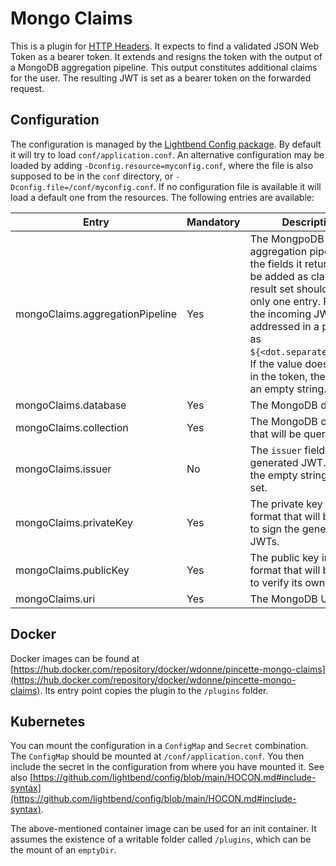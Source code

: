 # Mongo Claims

This is a plugin for [HTTP Headers](https://github.com/wdonne/pincette-http-headers). It expects to find a validated JSON Web Token as a bearer token. It extends and resigns the token with the output of a MongoDB aggregation pipeline. This output constitutes additional claims for the user. The resulting JWT is set as a bearer token on the forwarded request. 

## Configuration

The configuration is managed by the [Lightbend Config package](https://github.com/lightbend/config). By default it will try to load `conf/application.conf`. An alternative configuration may be loaded by adding `-Dconfig.resource=myconfig.conf`, where the file is also supposed to be in the `conf` directory, or `-Dconfig.file=/conf/myconfig.conf`. If no configuration file is available it will load a default one from the resources. The following entries are available:

|Entry|Mandatory|Description|
|---|---|---|
|mongoClaims.aggregationPipeline|Yes|The MongpoDB aggregation pipeline. All the fields it returns will be added as claims. The result set should have only one entry. Fields in the incoming JWT can be addressed in a pipeline as `${<dot.separated.path>}`. If the value doesn't exist in the token, the result is an empty string.|
|mongoClaims.database|Yes|The MongoDB database.|
|mongoClaims.collection|Yes|The MongoDB collection that will be queried.|
|mongoClaims.issuer|No|The `issuer` field in the generated JWT. It will be the empty string if not set.|
|mongoClaims.privateKey|Yes|The private key in PEM format that will be used to sign the generates JWTs.|
|mongoClaims.publicKey|Yes|The public key in PEM format that will be used to verify its own JWTs.|
|mongoClaims.uri|Yes|The MongoDB URI.|

## Docker

Docker images can be found at [https://hub.docker.com/repository/docker/wdonne/pincette-mongo-claims](https://hub.docker.com/repository/docker/wdonne/pincette-mongo-claims). Its entry point copies the plugin to the `/plugins` folder.

## Kubernetes

You can mount the configuration in a `ConfigMap` and `Secret` combination. The `ConfigMap` should be mounted at `/conf/application.conf`. You then include the secret in the configuration from where you have mounted it. See also [https://github.com/lightbend/config/blob/main/HOCON.md#include-syntax](https://github.com/lightbend/config/blob/main/HOCON.md#include-syntax).

The above-mentioned container image can be used for an init container. It assumes the existence of a writable folder called `/plugins`, which can be the mount of an `emptyDir`.
